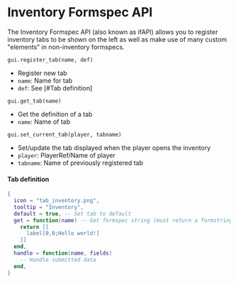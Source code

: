 Inventory Formspec API
======================
The Inventory Formspec API (also known as ifAPI) allows you to register inventory tabs to be shown on the left as well as make use of many custom "elements" in non-inventory formspecs. 

`gui.register_tab(name, def)`

* Register new tab
* `name`: Name for tab
* `def`: See [#Tab definition]

`gui.get_tab(name)`

* Get the definition of a tab
* `name`: Name of tab

`gui.set_current_tab(player, tabname)`

* Set/update the tab displayed when the player opens the inventory
* `player`: PlayerRef/Name of player
* `tabname`: Name of previously registered tab

#### Tab definition
```lua
{
  icon = "tab_inventory.png",
  tooltip = "Inventory",
  default = true, -- Set tab to default
  get = function(name) -- Get formspec string (must return a formstring)
    return [[
      label[0,0;Hello world!]
    ]]
  end,
  handle = function(name, fields)
    -- Handle submitted data
  end,
}
```